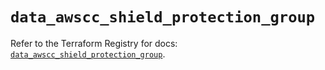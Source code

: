 # `data_awscc_shield_protection_group`

Refer to the Terraform Registry for docs: [`data_awscc_shield_protection_group`](https://registry.terraform.io/providers/hashicorp/awscc/0.70.0/docs/data-sources/shield_protection_group).
